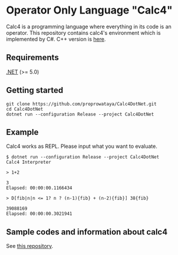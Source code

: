 # Operator Only Language "Calc4"

Calc4 is a programming language where everything in its code is an operator. This repository contains calc4's environment which is implemented by C#. C++ version is [here](https://github.com/proprowataya/calc4).

## Requirements

[.NET](https://dotnet.microsoft.com/) (>= 5.0)

## Getting started

```
git clone https://github.com/proprowataya/Calc4DotNet.git
cd Calc4DotNet
dotnet run --configuration Release --project Calc4DotNet
```

## Example

Calc4 works as REPL. Please input what you want to evaluate.

```
$ dotnet run --configuration Release --project Calc4DotNet
Calc4 Interpreter

> 1+2

3
Elapsed: 00:00:00.1166434

> D[fib|n|n <= 1? n ? (n-1){fib} + (n-2){fib}] 38{fib}

39088169
Elapsed: 00:00:00.3021941
```

## Sample codes and information about calc4

See [this repository](https://github.com/proprowataya/calc4#sample-codes).
